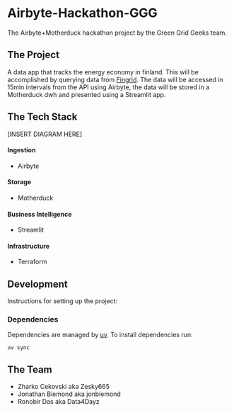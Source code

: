 # Airbyte-Hackathon-GGG
The Airbyte+Motherduck hackathon project by the Green Grid Geeks team. 


## The Project 
A data app that tracks the energy economy in finland. This will be accomplished by 
querying data from [Fingrid](https://data.fingrid.fi/en/datasets).
The data will be accessed in 15min intervals from the API using Airbyte, 
the data will be stored in a Motherduck dwh and presented using a Streamlit app. 

## The Tech Stack

[INSERT DIAGRAM HERE]

#### Ingestion
- Airbyte

#### Storage
- Motherduck

#### Business Intelligence
- Streamlit

#### Infrastructure 
- Terraform

## Development

Instructions for setting up the project:

### Dependencies

Dependencies are managed by [uv](https://docs.astral.sh/uv/).
To install dependencies run:
```shell
uv sync
```

## The Team
 - Zharko Cekovski aka Zesky665
 - Jonathan Biemond aka jonbiemond
 - Ronobir Das aka Data4Dayz
